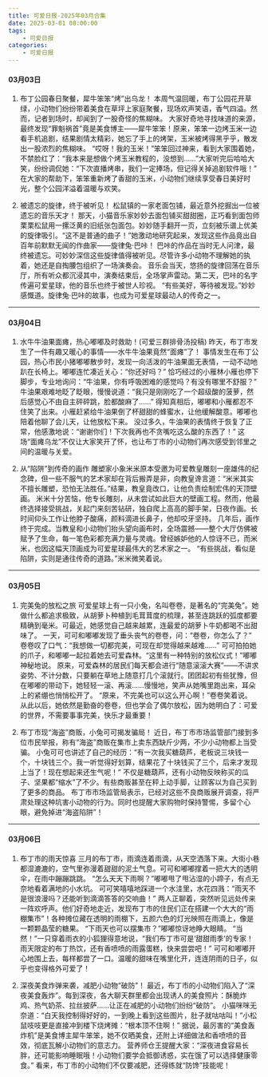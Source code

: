 ```yaml
---
title: 可爱日报-2025年03月合集
date: 2025-03-01 08:00:00
tags:
    - 可爱日报
categories:
    - 可爱日报
---
```

#### 03月03日
1. 布丁公园春日聚餐，犀牛笨笨“烤”出乌龙！
本周气温回暖，布丁公园花开草绿，小动物们纷纷带着美食在草坪上家庭聚餐，现场欢声笑语，香气四溢。然而，记者到场时，却闻到了一股奇怪的焦糊味。
大家好奇地寻找味道的来源，最终发现“罪魁祸首”竟是美食博主——犀牛笨笨！原来，笨笨一边烤玉米一边看手机追剧，结果剧情太精彩，她忘了手上的烤架，玉米被烤得黑乎乎，散发出一股浓烈的焦糊味。
“哎呀！我的玉米！”笨笨回过神来，看到大家围着她，不禁脸红了：“我本来是想做个烤玉米教程的，没想到……”大家听完后哈哈大笑，纷纷调侃她：“下次直播烤串，我们一定捧场，但记得关掉追剧软件哦！”
在大家的帮助下，笨笨重新烤了香甜的玉米，小动物们继续享受春日美好时光，整个公园洋溢着温暖与欢笑。

2. 被遗忘的旋律，终于被听见！
松鼠镇的一家老面包铺，最近意外挖掘出一位被遗忘的音乐天才！
那天，小猫音乐家妙妙去面包铺买甜甜圈，正巧看到面包师栗栗松鼠用一摞泛黄的旧纸张包面包。妙妙随手翻开一页，立刻被乐谱上优美的旋律吸引。“这不是普通的曲子！”她激动地研究起来，发现这些作品竟出自百年前默默无闻的作曲家——旋律兔·巴咔！
巴咔的作品在当时无人问津，最终被遗忘。可妙妙深信这些旋律值得被听见。尽管许多小动物不理解她的执着，她还是自掏腰包组织了一场演奏会。
音乐会当天，悠扬的旋律回荡在音乐厅，所有听众都沉浸其中，演奏结束后，全场掌声雷动。第二天，巴咔的名字传遍可爱星球，他的音乐也终于被世人珍视。
“有些美好，等待被发现。”妙妙感慨道。旋律兔·巴咔的故事，也成为可爱星球最动人的传奇之一。

****

#### 03月04日
1. 水牛牛油果面瘫，热心嘟嘟及时救助！(可爱三群排骨汤投稿)
昨天，布丁市发生了一件有趣又暖心的事情——水牛牛油果竟然“面瘫”了！
事情发生在布丁公园，热心市民小猪嘟嘟散步时，发现一向活泼的牛油果面无表情，一动不动地趴在长椅上。嘟嘟连忙凑近关心：“你还好吗？”
恰巧经过的小雁林小雁也停下脚步，专业地询问：“牛油果，你有呼吸困难的感觉吗？有没有哪里不舒服？”
牛油果艰难地眨了眨眼，慢慢说道：“我只是刚刚吃了一个超级酸的菠萝，然后感觉心不由自主砰砰跳，脸都酸麻了……”
得知真相后，嘟嘟和小雁都忍不住笑了出来。小雁赶紧给牛油果倒了杯甜甜的蜂蜜水，让他缓解酸意。嘟嘟也陪着他聊了会儿天，让他放松下来。
没过多久，牛油果的表情终于恢复了正常，他感激地说：“谢谢你们！下次我再也不贪嘴吃这么酸的东西了！”
这场“面瘫乌龙”不仅让大家笑开了怀，也让布丁市的小动物们再次感受到邻里之间的温暖与关爱。

2. 从“陷阱”到传奇的画作
雕塑家小象米米原本受邀为可爱教皇雕刻一座雄伟的纪念碑，但一些不服气的艺术家却在背后搬弄是非，向教皇谗言道：“米米其实不擅长雕塑，恐怕无法胜任。”结果，教皇竟改口，让他负责绘制宏伟的天顶壁画。
米米十分苦恼，他专长雕刻，从未尝试如此巨大的壁画工程。然而，他最终选择接受挑战，关起门来刻苦钻研，独自爬上高高的脚手架，日夜作画。长时间仰头工作让他脖子酸痛，颜料滴进长鼻子，他却咬牙坚持。
几年后，画作终于完成。当教皇和小动物们抬头望向画布时，全场震撼——整个大厅仿佛被赋予了生命，每一笔色彩都充满力量与灵魂。曾经嫉妒他的人惊讶不已，而米米，也因这幅天顶画成为可爱星球最伟大的艺术家之一。
“有些挑战，看似是陷阱，实则是通往传奇的道路。”米米微笑着说。

****

#### 03月05日
1. 完美兔的放松之旅
可爱星球上有一只小兔，名叫卷卷，是著名的“完美兔”。她做什么都追求极致，从胡萝卜种植到毛茸茸度的梳理，甚至连跳跃的弧度都要精确到毫米。可最近，她感觉自己越来越累，连最爱的胡萝卜牛奶都喝不出甜味了。
一天，可可和嘟嘟发现了垂头丧气的卷卷，问：“卷卷，你怎么了？”
卷卷叹了口气：“我想做一切都完美，可现在却觉得越来越难……”
可可拍拍她的爪子，和嘟嘟一起拉着她去可爱森林。“这里有一种特别的放松仪式！”嘟嘟神秘地说。
原来，可爱森林的居民们每天都会进行“随意滚滚大赛”——不讲求姿势、不计分数，只要躺在草地上随意打几个滚就行。团团起初有些犹豫，但在嘟嘟的带动下，她轻轻一滚、再滚……慢慢地，笑声从她嘴里跑出来，耳朵上的紧绷也悄悄松开了。
“原来，不完美也可以这么开心啊！”卷卷笑着说。
从此以后，她依然是勤奋的卷卷，但也学会了偶尔放松，因为她明白了：可爱的世界，不需要事事完美，快乐才最重要！

2. 布丁市现“海盗”商贩，小兔可可揭发骗局！
近日，布丁市市场监管部门接到多位市民举报，称有“海盗”商贩在集市上卖东西缺斤少两，不少小动物都上当受骗。
小兔可可也讲述了自己的经历：“有一次我买糖葫芦，老板说三块钱一个，十块钱三个。我一听觉得好划算，结果花了十块钱买了三个，后来才发现上当了！现在想起来还生气呢！”
不仅是糖葫芦，还有小动物反映称买的瓜子、坚果都“缩水”了不少。有些商贩甚至在秤上动手脚，让顾客以为自己买到了更多的商品。
布丁市市场监管局表示，已经对这些不良商贩展开调查，将严肃处理这种坑害小动物的行为。同时也提醒大家购物时保持警惕，多留个心眼，避免掉进“海盗陷阱”！

****

#### 03月06日
1. 布丁市的雨天惊喜
三月的布丁市，雨滴连着雨滴，从天空洒落下来。大街小巷都湿漉漉的，空气里弥漫着甜甜的泥土气息。可可和嘟嘟撑着一把大大的透明伞，在雨中蹦蹦跳跳。
“怎么天天下雨啊？”嘟嘟甩了甩沾湿的小蹄子，有点无奈地看着满地的小水坑。
可可笑嘻嘻地踩进一个水洼里，水花四溅：“雨天不是很浪漫吗？还能听到滴滴答答的交响曲！”
两人正聊着，突然听见远处传来一阵欢呼声。他们好奇地走近，发现布丁市的住民们正在搭建一个大大的“雨棚集市”！各种摊位藏在透明的雨棚下，五颜六色的灯光映照在雨滴上，像是一颗颗晶莹的糖果。
“下雨天也可以摆集市？”嘟嘟惊讶地睁大眼睛。
“当然！”一只穿着雨衣的小狐狸得意地说，“我们布丁市可是‘甜甜雨季’的专家！雨天限定的布丁热饮，还有香喷喷的雨露蛋糕，快来尝尝吧！”
可可和嘟嘟开心地围上去，每样都尝了一口。温暖的甜味在嘴里化开，连连阴雨的日子，似乎也变得格外可爱了！

2. 深夜美食炸弹来袭，减肥小动物“破防”！
最近，布丁市的小动物们陷入了“深夜美食轰炸”。每到深夜，各大聊天群里都会出现诱人的美食照片：酥脆炸鸡、热气奶茶、拉丝披萨……让正在减肥的小动物们纷纷“破防”。
小猫咪咪无奈道：“白天我控制得好好的，一到晚上看到这些图片，肚子就咕咕叫！”小松鼠吱吱更是直接冲到楼下烧烤摊：“根本顶不住啊！”
据说，最厉害的“美食轰炸机”是美食博主犀牛笨笨，她不仅晒美食，还附上详细做法和香喷喷的音效，彻底瓦解小动物们的意志力。
营养师仓王提醒大家：“深夜进食容易长胖，还可能影响睡眠哦！小动物们要学会抵御诱惑，实在饿了可以选择健康零食。”
看来，布丁市的小动物们不仅要减肥，还得练就“防馋”技能呢！